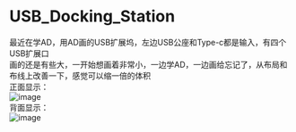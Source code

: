# USB_Docking_Station
最近在学AD，用AD画的USB扩展坞，左边USB公座和Type-c都是输入，有四个USB扩展口<br>
画的还是有些大，一开始想画着非常小，一边学AD，一边画给忘记了，从布局和布线上改善一下，感觉可以缩一倍的体积<br>
正面显示：<br>
![image](https://github.com/VioletJA/USB_Docking_Station/main/front1.jpg)<br>
背面显示：<br>
![image](https://github.com/VioletJA/USB_Docking_Station/back1.jpg)<br>

